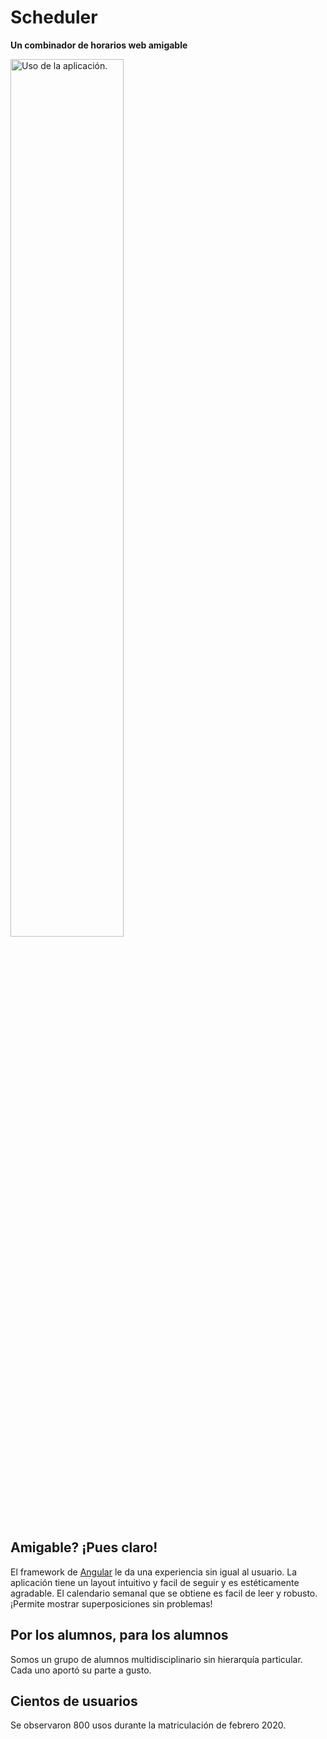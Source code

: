 # Scheduler
**Un combinador de horarios web amigable**

<img src="./_assets/usage.gif" alt="Uso de la aplicación." width="60%">

## Amigable? ¡Pues claro!
El framework de [Angular](https://angular.io/) le da una experiencia sin igual al usuario. La aplicación tiene un layout intuitivo y facil de seguir y es estéticamente agradable. El calendario semanal que se obtiene es facil de leer y robusto. ¡Permite mostrar superposiciones sin problemas!


## Por los alumnos, para los alumnos
Somos un grupo de alumnos multidisciplinario sin hierarquía particular. Cada uno aportó su parte a gusto.

## Cientos de usuarios
Se observaron 800 usos durante la matriculación de febrero 2020.

